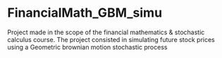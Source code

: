# FinancialMath_GBM_simu
Project made in the scope of the financial mathematics &amp; stochastic calculus course. The project consisted in simulating future stock prices using a Geometric brownian motion stochastic process
